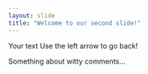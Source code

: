 ```yaml
---
layout: slide
title: "Welcome to our second slide!"
---
```

Your text
Use the left arrow to go back!

Something about witty comments...
